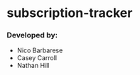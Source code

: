 # subscription-tracker
<h3>Developed by: </h3>
<ul>
<li> Nico Barbarese
<li> Casey Carroll
<li> Nathan Hill